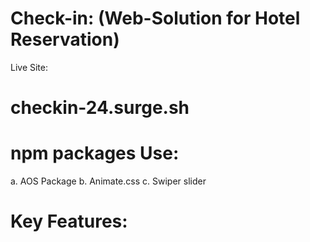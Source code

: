 # Check-in: (Web-Solution for Hotel Reservation)

Live Site: 
# checkin-24.surge.sh

# npm packages Use:
a. AOS Package
b. Animate.css
c. Swiper slider

# Key Features:
